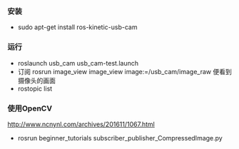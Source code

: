 ### 安装
- sudo apt-get install ros-kinetic-usb-cam
### 运行
- roslaunch usb_cam usb_cam-test.launch 
- 订阅 rosrun image_view image_view image:=/usb_cam/image_raw
便看到摄像头的画面
- rostopic list


### 使用OpenCV
http://www.ncnynl.com/archives/201611/1067.html
- rosrun beginner_tutorials subscriber_publisher_CompressedImage.py
